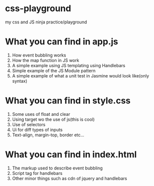 # css-playground
my css and JS ninja practice/playground

# What you can find in app.js

1. How event bubbling works
2. How the map function in JS work
3. A simple example using JS templating using Handlebars
4. Simple example of the JS Module pattern
5. A simple example of what a unit test in Jasmine would look like(only syntax)

# What you can find in style.css

1. Some uses of float and clear
2. Using target wo the use of js(this is cool)
3. Use of selectors
4. Ui for diff types of inputs
5. Text-align, margin-top, border etc...

# What you can find in index.html

1. The markup used to describe event bubbling
2. Script tag for handlebars
3. Other minor things such as cdn of jquery and handlebars



